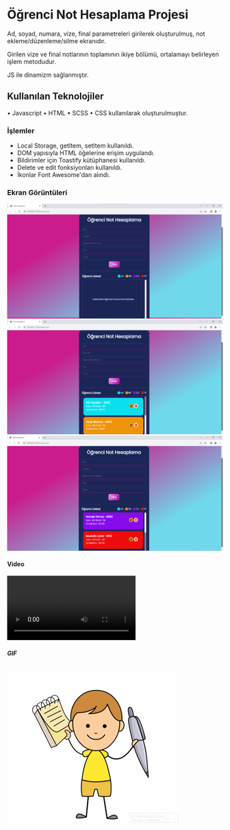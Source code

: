 <h1>Öğrenci Not Hesaplama Projesi</h1>

Ad, soyad, numara, vize, final parametreleri girilerek 
oluşturulmuş, not ekleme/düzenleme/silme ekranıdır.

Girilen vize ve final notlarının toplamının ikiye bölümü, 
ortalamayı belirleyen işlem metodudur.

JS ile dinamizm sağlanmıştır.

<h2> Kullanılan Teknolojiler</h2>

• Javascript
• HTML 
• SCSS 
• CSS
kullanılarak oluşturulmuştur.


<h3> İşlemler </h3>

- Local Storage, getItem, setItem kullanıldı.
- DOM yapısıyla HTML öğelerine erişim uygulandı.
- Bildirimler için Toastify kütüphanesi kullanıldı.
- Delete ve edit fonksiyonları kullanıldı.
- İkonlar Font Awesome'dan alındı.


<h3>Ekran Görüntüleri</h3>

![](images/nh1.png)
![](images/nh2.png)
![](images/nh3.png)

<h4> Video </h4>

![](images/nhvideo.mp4)

<h5> GIF </h5>

![](images/nh.gif)
